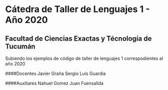 # Cátedra de Taller de Lenguajes 1 - Año 2020 
## Facultad de Ciencias Exactas y Técnología de Tucumán
Subiendo los ejemplos de código de taller de lenguajes 1 correspodientes al año 2020

####Docentes
Javier Graña
Sergio Luis Guardia

####Auxiliares
Nahuel Gomez
Juan Fuensalida
